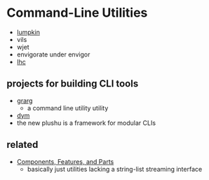 # Command-Line Utilities

- [lumpkin](93fce556-92a2-4e8b-8005-1e8455abec91.md)
- vils
- wjet
- envigorate under envigor
- [lhc](b46b49ea-ea04-47d5-878b-ef4d0d7cb640.md)

## projects for building CLI tools

- [grarg](8a56a105-b97c-4cd2-a3e8-0c021f3fc28b.md)
  - a command line utility utility
- [dym](b1bdad52-b669-4bf1-8708-6ef9d6dce47c.md)
- the new plushu is a framework for modular CLIs

## related

- [Components, Features, and Parts](cc2836d4-ad3f-4f0a-8974-981f8cc69b36.md)
  - basically just utilities lacking a string-list streaming interface
